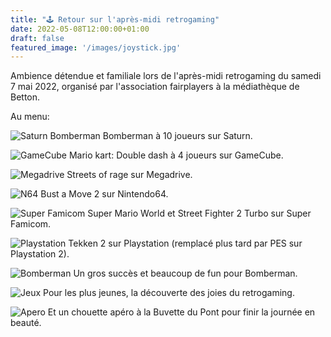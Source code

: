 ```yaml
---
title: "🕹️ Retour sur l'après-midi retrogaming"
date: 2022-05-08T12:00:00+01:00
draft: false
featured_image: '/images/joystick.jpg'
---
```


Ambience détendue et familiale lors de l'après-midi retrogaming du samedi 7 mai 2022, organisé par l'association fairplayers à la médiathèque de Betton.

Au menu:

![Saturn Bomberman](/images/retrogaming/bomberman-1.jpg)
Bomberman à 10 joueurs sur Saturn.

![GameCube](/images/retrogaming/gamecube.jpg)
Mario kart: Double dash à 4 joueurs sur GameCube.

![Megadrive](/images/retrogaming/megadrive.jpg)
Streets of rage sur Megadrive.

![N64](/images/retrogaming/n64.jpg)
Bust a Move 2 sur Nintendo64.

![Super Famicom](/images/retrogaming/snes.jpg)
Super Mario World et Street Fighter 2 Turbo sur Super Famicom.

![Playstation](/images/retrogaming/playstation.jpg)
Tekken 2 sur Playstation (remplacé plus tard par PES sur Playstation 2).

![Bomberman](/images/retrogaming/bomberman-2.jpg)
Un gros succès et beaucoup de fun pour Bomberman.

![Jeux](/images/retrogaming/jeux.jpg)
Pour les plus jeunes, la découverte des joies du retrogaming.

![Apero](/images/retrogaming/apero.jpg)
Et un chouette apéro à la Buvette du Pont pour finir la journée en beauté.